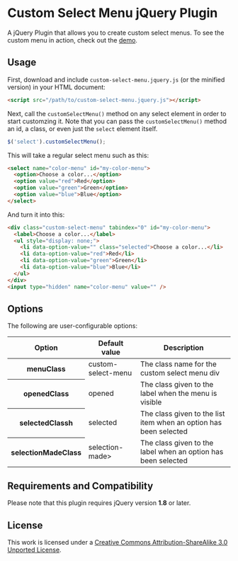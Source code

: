 # Custom Select Menu jQuery Plugin

A jQuery Plugin that allows you to create custom select menus. To see the custom menu in action, check out the [demo](http://derekpcollins.com/jquery-custom-select-menu/).

## Usage

First, download and include `custom-select-menu.jquery.js` (or the minified version) in your HTML document:

```html
<script src="/path/to/custom-select-menu.jquery.js"></script>
```

Next, call the `customSelectMenu()` method on any select element in order to start customzing it. Note that you can pass the `customSelectMenu()` method an id, a class, or even just the `select` element itself.

```javascript
$('select').customSelectMenu();
```

This will take a regular select menu such as this:

```html
<select name="color-menu" id="my-color-menu">
  <option>Choose a color...</option>
  <option value="red">Red</option>
  <option value="green">Green</option>
  <option value="blue">Blue</option>
</select>
```

And turn it into this:

```html
<div class="custom-select-menu" tabindex="0" id="my-color-menu">
  <label>Choose a color...</label>
  <ul style="display: none;">
    <li data-option-value="" class="selected">Choose a color...</li>
    <li data-option-value="red">Red</li>
    <li data-option-value="green">Green</li>
    <li data-option-value="blue">Blue</li>
  </ul>
</div>
<input type="hidden" name="color-menu" value="" />
```

## Options

The following are user-configurable options:

<table>
  <thead>
    <tr>
      <th>Option</th>
      <th>Default value</th>
      <th>Description</th>
    </tr>
  </thead>
  <tbody>
    <tr>
      <th>menuClass</th>
      <td>custom-select-menu</td>
      <td>The class name for the custom select menu div</td>
    </tr>
    <tr>
      <th>openedClass</th>
      <td>opened</td>
      <td>The class given to the label when the menu is visible</td>
    </tr>
    <tr>
      <th>selectedClassh</th>
      <td>selected</td>
      <td>The class given to the list item when an option has been selected</td>
    </tr>
    <tr>
      <th>selectionMadeClass</th>
      <td>selection-made></td>
      <td>The class given to the label when an option has been selected</td>
    </tr>
  </tbody>
</table>

## Requirements and Compatibility

Please note that this plugin requires jQuery version **1.8** or later.

## License

This work is licensed under a [Creative Commons Attribution-ShareAlike 3.0 Unported License](http://creativecommons.org/licenses/by-sa/3.0/).